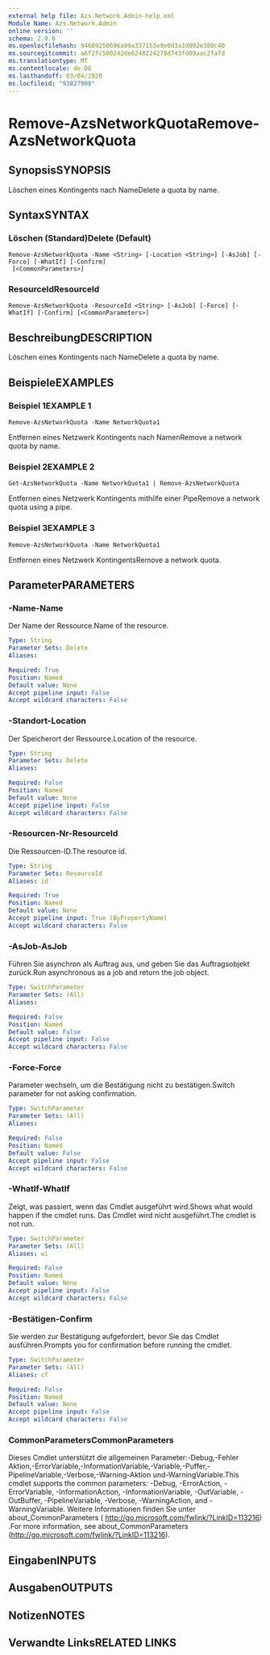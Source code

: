 ```yaml
---
external help file: Azs.Network.Admin-help.xml
Module Name: Azs.Network.Admin
online version: ''
schema: 2.0.0
ms.openlocfilehash: 94609250696a99a337153e9e0d3a1d092e380c40
ms.sourcegitcommit: a6f2fc500242de6248224278d743fd09aac2fafd
ms.translationtype: MT
ms.contentlocale: de-DE
ms.lasthandoff: 03/04/2020
ms.locfileid: "93827908"
---
```

# <span data-ttu-id="8c2e0-101">Remove-AzsNetworkQuota</span><span class="sxs-lookup"><span data-stu-id="8c2e0-101">Remove-AzsNetworkQuota</span></span>

## <span data-ttu-id="8c2e0-102">Synopsis</span><span class="sxs-lookup"><span data-stu-id="8c2e0-102">SYNOPSIS</span></span>
<span data-ttu-id="8c2e0-103">Löschen eines Kontingents nach Name</span><span class="sxs-lookup"><span data-stu-id="8c2e0-103">Delete a quota by name.</span></span>

## <span data-ttu-id="8c2e0-104">Syntax</span><span class="sxs-lookup"><span data-stu-id="8c2e0-104">SYNTAX</span></span>

### <span data-ttu-id="8c2e0-105">Löschen (Standard)</span><span class="sxs-lookup"><span data-stu-id="8c2e0-105">Delete (Default)</span></span>
```
Remove-AzsNetworkQuota -Name <String> [-Location <String>] [-AsJob] [-Force] [-WhatIf] [-Confirm]
 [<CommonParameters>]
```

### <span data-ttu-id="8c2e0-106">ResourceId</span><span class="sxs-lookup"><span data-stu-id="8c2e0-106">ResourceId</span></span>
```
Remove-AzsNetworkQuota -ResourceId <String> [-AsJob] [-Force] [-WhatIf] [-Confirm] [<CommonParameters>]
```

## <span data-ttu-id="8c2e0-107">Beschreibung</span><span class="sxs-lookup"><span data-stu-id="8c2e0-107">DESCRIPTION</span></span>
<span data-ttu-id="8c2e0-108">Löschen eines Kontingents nach Name</span><span class="sxs-lookup"><span data-stu-id="8c2e0-108">Delete a quota by name.</span></span>

## <span data-ttu-id="8c2e0-109">Beispiele</span><span class="sxs-lookup"><span data-stu-id="8c2e0-109">EXAMPLES</span></span>

### <span data-ttu-id="8c2e0-110">Beispiel 1</span><span class="sxs-lookup"><span data-stu-id="8c2e0-110">EXAMPLE 1</span></span>
```
Remove-AzsNetworkQuota -Name NetworkQuota1
```

<span data-ttu-id="8c2e0-111">Entfernen eines Netzwerk Kontingents nach Namen</span><span class="sxs-lookup"><span data-stu-id="8c2e0-111">Remove a network quota by name.</span></span>

### <span data-ttu-id="8c2e0-112">Beispiel 2</span><span class="sxs-lookup"><span data-stu-id="8c2e0-112">EXAMPLE 2</span></span>
```
Get-AzsNetworkQuota -Name NetworkQuota1 | Remove-AzsNetworkQuota
```

<span data-ttu-id="8c2e0-113">Entfernen eines Netzwerk Kontingents mithilfe einer Pipe</span><span class="sxs-lookup"><span data-stu-id="8c2e0-113">Remove a network quota using a pipe.</span></span>

### <span data-ttu-id="8c2e0-114">Beispiel 3</span><span class="sxs-lookup"><span data-stu-id="8c2e0-114">EXAMPLE 3</span></span>
```
Remove-AzsNetworkQuota -Name NetworkQuota1
```

<span data-ttu-id="8c2e0-115">Entfernen eines Netzwerk Kontingents</span><span class="sxs-lookup"><span data-stu-id="8c2e0-115">Remove a network quota.</span></span>

## <span data-ttu-id="8c2e0-116">Parameter</span><span class="sxs-lookup"><span data-stu-id="8c2e0-116">PARAMETERS</span></span>

### <span data-ttu-id="8c2e0-117">-Name</span><span class="sxs-lookup"><span data-stu-id="8c2e0-117">-Name</span></span>
<span data-ttu-id="8c2e0-118">Der Name der Ressource.</span><span class="sxs-lookup"><span data-stu-id="8c2e0-118">Name of the resource.</span></span>

```yaml
Type: String
Parameter Sets: Delete
Aliases:

Required: True
Position: Named
Default value: None
Accept pipeline input: False
Accept wildcard characters: False
```

### <span data-ttu-id="8c2e0-119">-Standort</span><span class="sxs-lookup"><span data-stu-id="8c2e0-119">-Location</span></span>
<span data-ttu-id="8c2e0-120">Der Speicherort der Ressource.</span><span class="sxs-lookup"><span data-stu-id="8c2e0-120">Location of the resource.</span></span>

```yaml
Type: String
Parameter Sets: Delete
Aliases:

Required: False
Position: Named
Default value: None
Accept pipeline input: False
Accept wildcard characters: False
```

### <span data-ttu-id="8c2e0-121">-Resourcen-Nr</span><span class="sxs-lookup"><span data-stu-id="8c2e0-121">-ResourceId</span></span>
<span data-ttu-id="8c2e0-122">Die Ressourcen-ID.</span><span class="sxs-lookup"><span data-stu-id="8c2e0-122">The resource id.</span></span>

```yaml
Type: String
Parameter Sets: ResourceId
Aliases: id

Required: True
Position: Named
Default value: None
Accept pipeline input: True (ByPropertyName)
Accept wildcard characters: False
```

### <span data-ttu-id="8c2e0-123">-AsJob</span><span class="sxs-lookup"><span data-stu-id="8c2e0-123">-AsJob</span></span>
<span data-ttu-id="8c2e0-124">Führen Sie asynchron als Auftrag aus, und geben Sie das Auftragsobjekt zurück.</span><span class="sxs-lookup"><span data-stu-id="8c2e0-124">Run asynchronous as a job and return the job object.</span></span>


```yaml
Type: SwitchParameter
Parameter Sets: (All)
Aliases:

Required: False
Position: Named
Default value: False
Accept pipeline input: False
Accept wildcard characters: False
```

### <span data-ttu-id="8c2e0-125">-Force</span><span class="sxs-lookup"><span data-stu-id="8c2e0-125">-Force</span></span>
<span data-ttu-id="8c2e0-126">Parameter wechseln, um die Bestätigung nicht zu bestätigen.</span><span class="sxs-lookup"><span data-stu-id="8c2e0-126">Switch parameter for not asking confirmation.</span></span>

```yaml
Type: SwitchParameter
Parameter Sets: (All)
Aliases:

Required: False
Position: Named
Default value: False
Accept pipeline input: False
Accept wildcard characters: False
```

### <span data-ttu-id="8c2e0-127">-WhatIf</span><span class="sxs-lookup"><span data-stu-id="8c2e0-127">-WhatIf</span></span>
<span data-ttu-id="8c2e0-128">Zeigt, was passiert, wenn das Cmdlet ausgeführt wird.</span><span class="sxs-lookup"><span data-stu-id="8c2e0-128">Shows what would happen if the cmdlet runs.</span></span>
<span data-ttu-id="8c2e0-129">Das Cmdlet wird nicht ausgeführt.</span><span class="sxs-lookup"><span data-stu-id="8c2e0-129">The cmdlet is not run.</span></span>

```yaml
Type: SwitchParameter
Parameter Sets: (All)
Aliases: wi

Required: False
Position: Named
Default value: None
Accept pipeline input: False
Accept wildcard characters: False
```

### <span data-ttu-id="8c2e0-130">-Bestätigen</span><span class="sxs-lookup"><span data-stu-id="8c2e0-130">-Confirm</span></span>
<span data-ttu-id="8c2e0-131">Sie werden zur Bestätigung aufgefordert, bevor Sie das Cmdlet ausführen.</span><span class="sxs-lookup"><span data-stu-id="8c2e0-131">Prompts you for confirmation before running the cmdlet.</span></span>

```yaml
Type: SwitchParameter
Parameter Sets: (All)
Aliases: cf

Required: False
Position: Named
Default value: None
Accept pipeline input: False
Accept wildcard characters: False
```

### <span data-ttu-id="8c2e0-132">CommonParameters</span><span class="sxs-lookup"><span data-stu-id="8c2e0-132">CommonParameters</span></span>
<span data-ttu-id="8c2e0-133">Dieses Cmdlet unterstützt die allgemeinen Parameter:-Debug,-Fehler Aktion,-ErrorVariable,-InformationVariable,-Variable,-Puffer,-PipelineVariable,-Verbose,-Warning-Aktion und-WarningVariable.</span><span class="sxs-lookup"><span data-stu-id="8c2e0-133">This cmdlet supports the common parameters: -Debug, -ErrorAction, -ErrorVariable, -InformationAction, -InformationVariable, -OutVariable, -OutBuffer, -PipelineVariable, -Verbose, -WarningAction, and -WarningVariable.</span></span> <span data-ttu-id="8c2e0-134">Weitere Informationen finden Sie unter about_CommonParameters ( http://go.microsoft.com/fwlink/?LinkID=113216) .</span><span class="sxs-lookup"><span data-stu-id="8c2e0-134">For more information, see about_CommonParameters (http://go.microsoft.com/fwlink/?LinkID=113216).</span></span>

## <span data-ttu-id="8c2e0-135">Eingaben</span><span class="sxs-lookup"><span data-stu-id="8c2e0-135">INPUTS</span></span>

## <span data-ttu-id="8c2e0-136">Ausgaben</span><span class="sxs-lookup"><span data-stu-id="8c2e0-136">OUTPUTS</span></span>

## <span data-ttu-id="8c2e0-137">Notizen</span><span class="sxs-lookup"><span data-stu-id="8c2e0-137">NOTES</span></span>

## <span data-ttu-id="8c2e0-138">Verwandte Links</span><span class="sxs-lookup"><span data-stu-id="8c2e0-138">RELATED LINKS</span></span>
